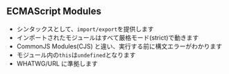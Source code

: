 ## ECMAScript Modules

* シンタックスとして、`import/export`を提供します
* インポートされたモジュールはすべて厳格モード(strict)で動きます
* CommonJS Modules(CJS) と違い、実行する前に構文エラーがわかります
* モジュール内の`this`は`undefined`となります
* WHATWG/URL に準拠します
